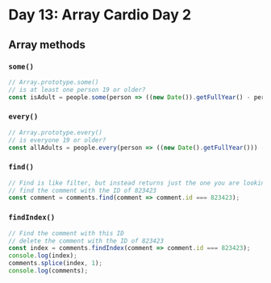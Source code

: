# Day 13: Array Cardio Day 2

## Array methods

### `some()`
  ```js
  // Array.prototype.some()  
  // is at least one person 19 or older?  
  const isAdult = people.some(person => ((new Date()).getFullYear() - person.year >= 19));
  ```
### `every()`
  ```js
  // Array.prototype.every()  
  // is everyone 19 or older?  
  const allAdults = people.every(person => ((new Date().getFullYear())) - person.year >= 19);
  ```
### `find()`
  ```js
  // Find is like filter, but instead returns just the one you are looking for  
  // find the comment with the ID of 823423
  const comment = comments.find(comment => comment.id === 823423);
  ```
### `findIndex()`
  ```js
  // Find the comment with this ID
  // delete the comment with the ID of 823423
  const index = comments.findIndex(comment => comment.id === 823423);
  console.log(index);
  comments.splice(index, 1);
  console.log(comments);
  ```
